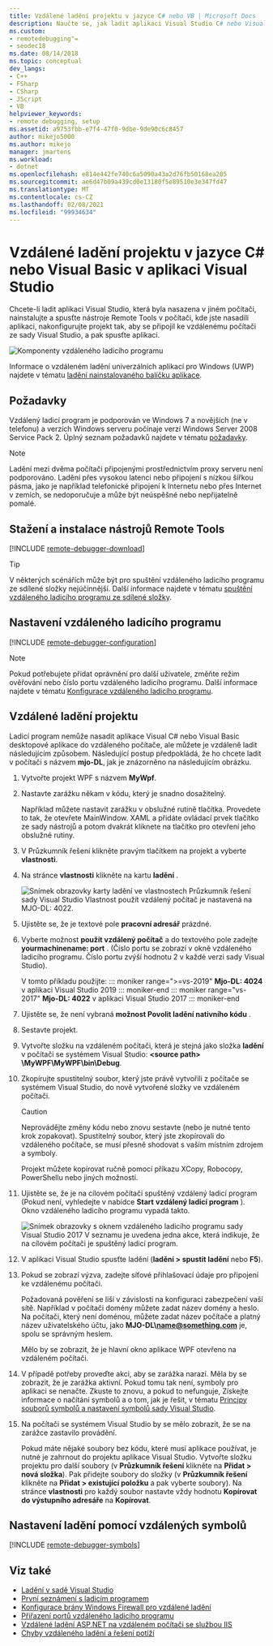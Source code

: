 ```yaml
---
title: Vzdálené ladění projektu v jazyce C# nebo VB | Microsoft Docs
description: Naučte se, jak ladit aplikaci Visual Studio C# nebo Visual Basic ze vzdáleného počítače pomocí následujících podrobných pokynů.
ms.custom:
- remotedebugging"=
- seodec18
ms.date: 08/14/2018
ms.topic: conceptual
dev_langs:
- C++
- FSharp
- CSharp
- JScript
- VB
helpviewer_keywords:
- remote debugging, setup
ms.assetid: a9753fbb-e7f4-47f0-9dbe-9de90c6c8457
author: mikejo5000
ms.author: mikejo
manager: jmartens
ms.workload:
- dotnet
ms.openlocfilehash: e814e442fe740c6a5090a43a2d76fb50168ea205
ms.sourcegitcommit: ae6d47b09a439cd0e13180f5e89510e3e347fd47
ms.translationtype: MT
ms.contentlocale: cs-CZ
ms.lasthandoff: 02/08/2021
ms.locfileid: "99934634"
---
```

# <a name="remote-debugging-a-c-or-visual-basic-project-in-visual-studio"></a>Vzdálené ladění projektu v jazyce C# nebo Visual Basic v aplikaci Visual Studio
Chcete-li ladit aplikaci Visual Studio, která byla nasazena v jiném počítači, nainstalujte a spusťte nástroje Remote Tools v počítači, kde jste nasadili aplikaci, nakonfigurujte projekt tak, aby se připojil ke vzdálenému počítači ze sady Visual Studio, a pak spusťte aplikaci.

![Komponenty vzdáleného ladicího programu](../debugger/media/remote-debugger-client-apps.png "Remote_debugger_components")

Informace o vzdáleném ladění univerzálních aplikací pro Windows (UWP) najdete v tématu [ladění nainstalovaného balíčku aplikace](debug-installed-app-package.md).

## <a name="requirements"></a>Požadavky

Vzdálený ladicí program je podporován ve Windows 7 a novějších (ne v telefonu) a verzích Windows serveru počínaje verzí Windows Server 2008 Service Pack 2. Úplný seznam požadavků najdete v tématu [požadavky](../debugger/remote-debugging.md#requirements_msvsmon).

> [!NOTE]
> Ladění mezi dvěma počítači připojenými prostřednictvím proxy serveru není podporováno. Ladění přes vysokou latenci nebo připojení s nízkou šířkou pásma, jako je například telefonické připojení k Internetu nebo přes Internet v zemích, se nedoporučuje a může být neúspěšné nebo nepřijatelně pomalé.

## <a name="download-and-install-the-remote-tools"></a>Stažení a instalace nástrojů Remote Tools

[!INCLUDE [remote-debugger-download](../debugger/includes/remote-debugger-download.md)]

> [!TIP]
> V některých scénářích může být pro spuštění vzdáleného ladicího programu ze sdílené složky nejúčinnější. Další informace najdete v tématu [spuštění vzdáleného ladicího programu ze sdílené složky](../debugger/remote-debugging.md#fileshare_msvsmon).

## <a name="set-up-the-remote-debugger"></a><a name="BKMK_setup"></a> Nastavení vzdáleného ladicího programu

[!INCLUDE [remote-debugger-configuration](../debugger/includes/remote-debugger-configuration.md)]

> [!NOTE]
> Pokud potřebujete přidat oprávnění pro další uživatele, změňte režim ověřování nebo číslo portu vzdáleného ladicího programu. Další informace najdete v tématu [Konfigurace vzdáleného ladicího programu](../debugger/remote-debugging.md#configure_msvsmon).

## <a name="remote-debug-the-project"></a><a name="remote_csharp"></a> Vzdálené ladění projektu
Ladicí program nemůže nasadit aplikace Visual C# nebo Visual Basic desktopové aplikace do vzdáleného počítače, ale můžete je vzdáleně ladit následujícím způsobem. Následující postup předpokládá, že ho chcete ladit v počítači s názvem **mjo-DL**, jak je znázorněno na následujícím obrázku.

1. Vytvořte projekt WPF s názvem **MyWpf**.

2. Nastavte zarážku někam v kódu, který je snadno dosažitelný.

    Například můžete nastavit zarážku v obslužné rutině tlačítka. Provedete to tak, že otevřete MainWindow. XAML a přidáte ovládací prvek tlačítko ze sady nástrojů a potom dvakrát kliknete na tlačítko pro otevření jeho obslužné rutiny.

3. V Průzkumník řešení klikněte pravým tlačítkem na projekt a vyberte **vlastnosti**.

4. Na stránce **vlastnosti** klikněte na kartu **ladění** .

    ![Snímek obrazovky karty ladění ve vlastnostech Průzkumník řešení sady Visual Studio Vlastnost použít vzdálený počítač je nastavená na MJO-DL: 4022.](../debugger/media/remotedebuggercsharp.png)

5. Ujistěte se, že je textové pole **pracovní adresář** prázdné.

6. Vyberte možnost **použít vzdálený počítač** a do textového pole zadejte **yourmachinename: port** . (Číslo portu se zobrazí v okně vzdáleného ladicího programu. Číslo portu zvýší hodnotu 2 v každé verzi sady Visual Studio).

    V tomto příkladu použijte:
    ::: moniker range=">=vs-2019"
    **Mjo-DL: 4024** v aplikaci Visual Studio 2019
    ::: moniker-end
    ::: moniker range="vs-2017"
    **Mjo-DL: 4022** v aplikaci Visual Studio 2017
    ::: moniker-end

7. Ujistěte se, že není vybraná **možnost Povolit ladění nativního kódu** .

8. Sestavte projekt.

9. Vytvořte složku na vzdáleném počítači, která je stejná jako složka **ladění** v počítači se systémem Visual Studio: **\<source path> \MyWPF\MyWPF\bin\Debug**.

10. Zkopírujte spustitelný soubor, který jste právě vytvořili z počítače se systémem Visual Studio, do nově vytvořené složky ve vzdáleném počítači.

    > [!CAUTION]
    > Neprovádějte změny kódu nebo znovu sestavte (nebo je nutné tento krok zopakovat). Spustitelný soubor, který jste zkopírovali do vzdáleného počítače, se musí přesně shodovat s vaším místním zdrojem a symboly.

    Projekt můžete kopírovat ručně pomocí příkazu XCopy, Robocopy, PowerShellu nebo jiných možností.

11. Ujistěte se, že je na cílovém počítači spuštěný vzdálený ladicí program (Pokud není, vyhledejte v nabídce **Start** **vzdálený ladicí program** ). Okno vzdáleného ladicího programu vypadá takto.

     ![Snímek obrazovky s oknem vzdáleného ladicího programu sady Visual Studio 2017 V seznamu je uvedena jedna akce, která indikuje, že na cílovém počítači je spuštěný ladicí program.](../debugger/media/remotedebuggerwindow.png)

12. V aplikaci Visual Studio spusťte ladění (**ladění > spustit ladění** nebo **F5**).

13. Pokud se zobrazí výzva, zadejte síťové přihlašovací údaje pro připojení ke vzdálenému počítači.

     Požadovaná pověření se liší v závislosti na konfiguraci zabezpečení vaší sítě. Například v počítači domény můžete zadat název domény a heslo. Na počítači, který není doménou, můžete zadat název počítače a platný název uživatelského účtu, jako <strong>MJO-DL\name@something.com</strong> je, spolu se správným heslem.

     Mělo by se zobrazit, že je hlavní okno aplikace WPF otevřeno na vzdáleném počítači.

14. V případě potřeby proveďte akci, aby se zarážka narazí. Měla by se zobrazit, že je zarážka aktivní. Pokud tomu tak není, symboly pro aplikaci se nenačte. Zkuste to znovu, a pokud to nefunguje, Získejte informace o načítání symbolů a o tom, jak je řešit, v tématu [Principy souborů symbolů a nastavení symbolů sady Visual Studio](https://devblogs.microsoft.com/devops/understanding-symbol-files-and-visual-studios-symbol-settings/).

15. Na počítači se systémem Visual Studio by se mělo zobrazit, že se na zarážce zastavilo provádění.

    Pokud máte nějaké soubory bez kódu, které musí aplikace používat, je nutné je zahrnout do projektu aplikace Visual Studio. Vytvořte složku projektu pro další soubory (v **Průzkumník řešení** klikněte na **Přidat > nová složka**). Pak přidejte soubory do složky (v **Průzkumník řešení** klikněte na **Přidat > existující položku** a pak vyberte soubory). Na stránce **vlastnosti** pro každý soubor nastavte vždy hodnotu **Kopírovat do výstupního adresáře** na **Kopírovat**.

## <a name="set-up-debugging-with-remote-symbols"></a>Nastavení ladění pomocí vzdálených symbolů

[!INCLUDE [remote-debugger-symbols](../debugger/includes/remote-debugger-symbols.md)]

## <a name="see-also"></a>Viz také
- [Ladění v sadě Visual Studio](../debugger/index.yml)
- [První seznámení s ladicím programem](../debugger/debugger-feature-tour.md)
- [Konfigurace brány Windows Firewall pro vzdálené ladění](../debugger/configure-the-windows-firewall-for-remote-debugging.md)
- [Přiřazení portů vzdáleného ladicího programu](../debugger/remote-debugger-port-assignments.md)
- [Vzdálené ladění ASP.NET na vzdáleném počítači se službou IIS](../debugger/remote-debugging-aspnet-on-a-remote-iis-computer.md)
- [Chyby vzdáleného ladění a řešení potíží](../debugger/remote-debugging-errors-and-troubleshooting.md)